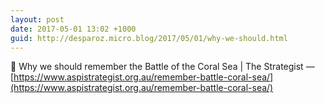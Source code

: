 ```yaml
---
layout: post
date: 2017-05-01 13:02 +1000
guid: http://desparoz.micro.blog/2017/05/01/why-we-should.html
---
```

🔗 Why we should remember the Battle of the Coral Sea | The Strategist — [https://www.aspistrategist.org.au/remember-battle-coral-sea/](https://www.aspistrategist.org.au/remember-battle-coral-sea/)
